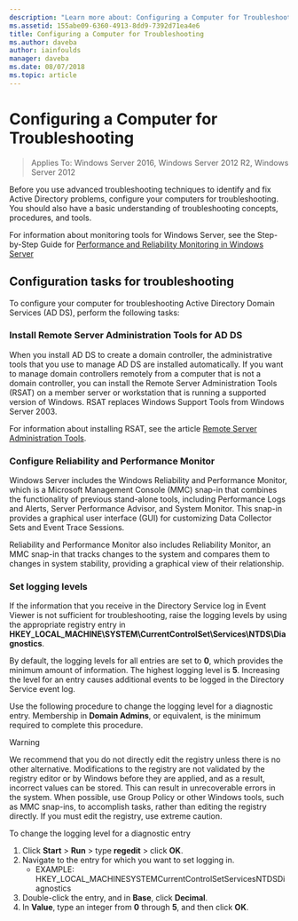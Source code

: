 ```yaml
---
description: "Learn more about: Configuring a Computer for Troubleshooting"
ms.assetid: 155abe09-6360-4913-8dd9-7392d71ea4e6
title: Configuring a Computer for Troubleshooting
ms.author: daveba
author: iainfoulds
manager: daveba
ms.date: 08/07/2018
ms.topic: article
---
```

# Configuring a Computer for Troubleshooting

>Applies To: Windows Server 2016, Windows Server 2012 R2, Windows Server 2012

Before you use advanced troubleshooting techniques to identify and fix Active Directory problems, configure your computers for troubleshooting. You should also have a basic understanding of troubleshooting concepts, procedures, and tools.

For information about monitoring tools for Windows Server, see the Step-by-Step Guide for [Performance and Reliability Monitoring in Windows Server](/previous-versions/windows/it-pro/windows-server-2008-R2-and-2008/cc771692(v=ws.10))

## Configuration tasks for troubleshooting

To configure your computer for troubleshooting Active Directory Domain Services (AD DS), perform the following tasks:

### Install Remote Server Administration Tools for AD DS

When you install AD DS to create a domain controller, the administrative tools that you use to manage AD DS are installed automatically. If you want to manage domain controllers remotely from a computer that is not a domain controller, you can install the Remote Server Administration Tools (RSAT) on a member server or workstation that is running a supported version of Windows. RSAT replaces Windows Support Tools from Windows Server 2003.

For information about installing RSAT, see the article [Remote Server Administration Tools](../../../../remote/remote-server-administration-tools.md).

### Configure Reliability and Performance Monitor

Windows Server includes the Windows Reliability and Performance Monitor, which is a Microsoft Management Console (MMC) snap-in that combines the functionality of previous stand-alone tools, including Performance Logs and Alerts, Server Performance Advisor, and System Monitor. This snap-in provides a graphical user interface (GUI) for customizing Data Collector Sets and Event Trace Sessions.

Reliability and Performance Monitor also includes Reliability Monitor, an MMC snap-in that tracks changes to the system and compares them to changes in system stability, providing a graphical view of their relationship.

### Set logging levels

If the information that you receive in the Directory Service log in Event Viewer is not sufficient for troubleshooting, raise the logging levels by using the appropriate registry entry in **HKEY_LOCAL_MACHINE\SYSTEM\CurrentControlSet\Services\NTDS\Diagnostics**.

By default, the logging levels for all entries are set to **0**, which provides the minimum amount of information. The highest logging level is **5**. Increasing the level for an entry causes additional events to be logged in the Directory Service event log.

Use the following procedure to change the logging level for a diagnostic entry. Membership in **Domain Admins**, or equivalent, is the minimum required to complete this procedure.

> [!WARNING]
> We recommend that you do not directly edit the registry unless there is no other alternative. Modifications to the registry are not validated by the registry editor or by Windows before they are applied, and as a result, incorrect values can be stored. This can result in unrecoverable errors in the system. When possible, use Group Policy or other Windows tools, such as MMC snap-ins, to accomplish tasks, rather than editing the registry directly. If you must edit the registry, use extreme caution.
>

To change the logging level for a diagnostic entry

1. Click **Start** > **Run** > type **regedit** > click **OK**.
2. Navigate to the entry for which you want to set logging in.
   * EXAMPLE: HKEY_LOCAL_MACHINESYSTEMCurrentControlSetServicesNTDSDiagnostics
3. Double-click the entry, and in **Base**, click **Decimal**.
4. In **Value**, type an integer from **0** through **5**, and then click **OK**.